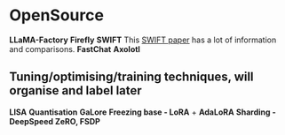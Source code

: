 # OpenSource

**LLaMA-Factory** 
**Firefly**
**SWIFT** This [SWIFT paper](https://paperswithcode.com/paper/swift-a-scalable-lightweight-infrastructure) has a lot of information and comparisons.
**FastChat**
**Axolotl**


## Tuning/optimising/training techniques, will organise and label later

**LISA**
**Quantisation**
**GaLore**
**Freezing base - LoRA** + **AdaLoRA**
**Sharding - DeepSpeed ZeRO, FSDP**





